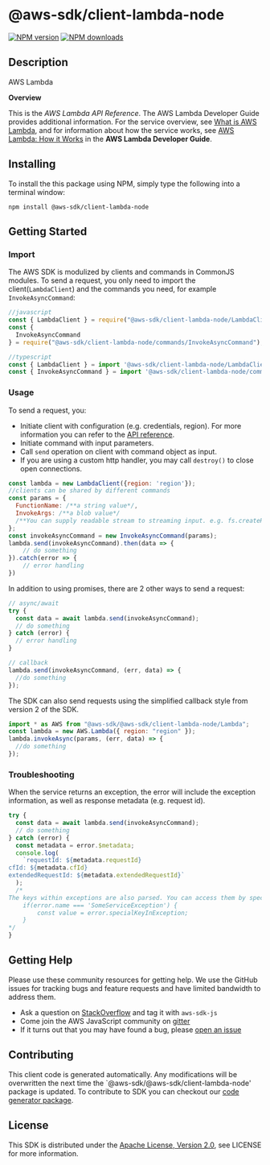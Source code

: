 # @aws-sdk/client-lambda-node

[![NPM version](https://img.shields.io/npm/v/@aws-sdk/client-lambda-node/preview.svg)](https://www.npmjs.com/package/@aws-sdk/client-lambda-node)
[![NPM downloads](https://img.shields.io/npm/dm/@aws-sdk/client-lambda-node.svg)](https://www.npmjs.com/package/@aws-sdk/client-lambda-node)

## Description

<fullname>AWS Lambda</fullname> <p> <b>Overview</b> </p> <p>This is the <i>AWS Lambda API Reference</i>. The AWS Lambda Developer Guide provides additional information. For the service overview, see <a href="http://docs.aws.amazon.com/lambda/latest/dg/welcome.html">What is AWS Lambda</a>, and for information about how the service works, see <a href="http://docs.aws.amazon.com/lambda/latest/dg/lambda-introduction.html">AWS Lambda: How it Works</a> in the <b>AWS Lambda Developer Guide</b>.</p>

## Installing

To install the this package using NPM, simply type the following into a terminal window:

```
npm install @aws-sdk/client-lambda-node
```

## Getting Started

### Import

The AWS SDK is modulized by clients and commands in CommonJS modules. To send a request, you only need to import the client(`LambdaClient`) and the commands you need, for example `InvokeAsyncCommand`:

```javascript
//javascript
const { LambdaClient } = require("@aws-sdk/client-lambda-node/LambdaClient");
const {
  InvokeAsyncCommand
} = require("@aws-sdk/client-lambda-node/commands/InvokeAsyncCommand");
```

```javascript
//typescript
const { LambdaClient } = import '@aws-sdk/client-lambda-node/LambdaClient';
const { InvokeAsyncCommand } = import '@aws-sdk/client-lambda-node/commands/InvokeAsyncCommand';
```

### Usage

To send a request, you:

- Initiate client with configuration (e.g. credentials, region). For more information you can refer to the [API reference][].
- Initiate command with input parameters.
- Call `send` operation on client with command object as input.
- If you are using a custom http handler, you may call `destroy()` to close open connections.

```javascript
const lambda = new LambdaClient({region: 'region'});
//clients can be shared by different commands
const params = {
  FunctionName: /**a string value*/,
  InvokeArgs: /**a blob value*/
  /**You can supply readable stream to streaming input. e.g. fs.createReadStream(file) */,
};
const invokeAsyncCommand = new InvokeAsyncCommand(params);
lambda.send(invokeAsyncCommand).then(data => {
    // do something
}).catch(error => {
    // error handling
})
```

In addition to using promises, there are 2 other ways to send a request:

```javascript
// async/await
try {
  const data = await lambda.send(invokeAsyncCommand);
  // do something
} catch (error) {
  // error handling
}
```

```javascript
// callback
lambda.send(invokeAsyncCommand, (err, data) => {
  //do something
});
```

The SDK can also send requests using the simplified callback style from version 2 of the SDK.

```javascript
import * as AWS from "@aws-sdk/@aws-sdk/client-lambda-node/Lambda";
const lambda = new AWS.Lambda({ region: "region" });
lambda.invokeAsync(params, (err, data) => {
  //do something
});
```

### Troubleshooting

When the service returns an exception, the error will include the exception information, as well as response metadata (e.g. request id).

```javascript
try {
  const data = await lambda.send(invokeAsyncCommand);
  // do something
} catch (error) {
  const metadata = error.$metadata;
  console.log(
    `requestId: ${metadata.requestId}
cfId: ${metadata.cfId}
extendedRequestId: ${metadata.extendedRequestId}`
  );
  /*
The keys within exceptions are also parsed. You can access them by specifying exception names:
    if(error.name === 'SomeServiceException') {
        const value = error.specialKeyInException;
    }
*/
}
```

## Getting Help

Please use these community resources for getting help. We use the GitHub issues for tracking bugs and feature requests and have limited bandwidth to address them.

- Ask a question on [StackOverflow](https://stackoverflow.com/questions/tagged/aws-sdk-js) and tag it with `aws-sdk-js`
- Come join the AWS JavaScript community on [gitter](https://gitter.im/aws/aws-sdk-js-v3)
- If it turns out that you may have found a bug, please [open an issue](https://github.com/aws/aws-sdk-js-v3/issues)

## Contributing

This client code is generated automatically. Any modifications will be overwritten the next time the `@aws-sdk/@aws-sdk/client-lambda-node' package is updated. To contribute to SDK you can checkout our [code generator package][].

## License

This SDK is distributed under the
[Apache License, Version 2.0](http://www.apache.org/licenses/LICENSE-2.0),
see LICENSE for more information.

[code generator package]: https://github.com/aws/aws-sdk-js-v3/tree/master/packages/service-types-generator
[api reference]: https://docs.aws.amazon.com/AWSJavaScriptSDK/latest/
